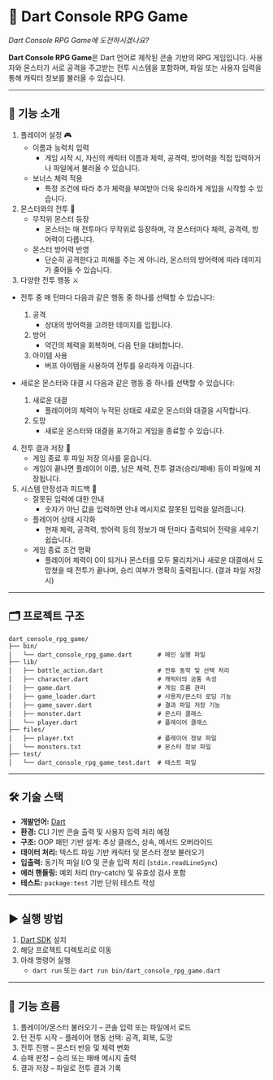 # 🧙 Dart Console RPG Game

*Dart Console RPG Game에 도전하시겠나요?*

**Dart Console RPG Game**은 Dart 언어로 제작된 콘솔 기반의 RPG 게임입니다.
사용자와 몬스터가 서로 공격을 주고받는 전투 시스템을 포함하며, 파일 또는 사용자 입력을 통해 캐릭터 정보를 불러올 수 있습니다.

---

## 🧩 기능 소개
1. 플레이어 설정 🎮
    - 이름과 능력치 입력
	    - 게임 시작 시, 자신의 캐릭터 이름과 체력, 공격력, 방어력을 직접 입력하거나 파일에서 불러올 수 있습니다.
	- 보너스 체력 적용
	    - 특정 조건에 따라 추가 체력을 부여받아 더욱 유리하게 게임을 시작할 수 있습니다.
2. 몬스터와의 전투 🐲
	- 무작위 몬스터 등장
	    - 몬스터는 매 전투마다 무작위로 등장하며, 각 몬스터마다 체력, 공격력, 방어력이 다릅니다.
	- 몬스터 방어력 반영
	    - 단순히 공격한다고 피해를 주는 게 아니라, 몬스터의 방어력에 따라 데미지가 줄어들 수 있습니다.
3. 다양한 전투 행동 ⚔️
- 전투 중 매 턴마다 다음과 같은 행동 중 하나를 선택할 수 있습니다:
	1. 공격
	    - 상대의 방어력을 고려한 데미지를 입힙니다.
	2. 방어
	    - 약간의 체력을 회복하며, 다음 턴을 대비합니다.
	3. 아이템 사용
	    - 버프 아이템을 사용하여 전투를 유리하게 이끕니다.
    
- 새로운 몬스터와 대결 시 다음과 같은 행동 중 하나를 선택할 수 있습니다:
    1. 새로운 대결
        - 플레이어의 체력이 누적된 상태로 새로운 몬스터와 대결을 시작합니다.
    2. 도망
        - 새로운 몬스터와 대결을 포기하고 게임을 종료할 수 있습니다.
4. 전투 결과 저장 📝
	- 게임 종료 후 파일 저장 의사를 묻습니다.
	- 게임이 끝나면 플레이어 이름, 남은 체력, 전투 결과(승리/패배) 등이 파일에 저장됩니다.
5. 시스템 안정성과 피드백 🧪
	- 잘못된 입력에 대한 안내
	    - 숫자가 아닌 값을 입력하면 안내 메시지로 잘못된 입력을 알려줍니다.
	- 플레이어 상태 시각화
	    - 현재 체력, 공격력, 방어력 등의 정보가 매 턴마다 출력되어 전략을 세우기 쉽습니다.
	- 게임 종료 조건 명확
	    - 플레이어 체력이 0이 되거나 몬스터를 모두 물리치거나 새로운 대결에서 도망쳤을 때 전투가 끝나며, 승리 여부가 명확히 출력됩니다. (결과 파일 저장 시)

---

## 🗂️ 프로젝트 구조
```
dart_console_rpg_game/
├── bin/
│   └── dart_console_rpg_game.dart       # 메인 실행 파일
├── lib/
│   ├── battle_action.dart               # 전투 동작 및 선택 처리
│   ├── character.dart                   # 캐릭터의 공통 속성
│   ├── game.dart                        # 게임 흐름 관리
│   ├── game_loader.dart                 # 사용자/몬스터 로딩 기능
│   ├── game_saver.dart                  # 결과 파일 저장 기능
│   ├── monster.dart                     # 몬스터 클래스
│   └── player.dart                      # 플레이어 클래스
├── files/
│   ├── player.txt                       # 플레이어 정보 파일
│   └── monsters.txt                     # 몬스터 정보 파일
├── test/
│   └── dart_console_rpg_game_test.dart  # 테스트 파일
```

---

## 🛠 기술 스택
- **개발언어:** [Dart](https://dart.dev/)
- **환경:** CLI 기반 콘솔 출력 및 사용자 입력 처리 예정
- **구조:** OOP 패턴 기반 설계: 추상 클래스, 상속, 메서드 오버라이드
- **데이터 처리:** 텍스트 파일 기반 캐릭터 및 몬스터 정보 불러오기
- **입출력:** 동기적 파일 I/O 및 콘솔 입력 처리 (`stdin.readLineSync`)
- **에러 핸들링:** 예외 처리 (try-catch) 및 유효성 검사 포함
- **테스트:** `package:test` 기반 단위 테스트 작성

---

## ▶️ 실행 방법

1. [Dart SDK](https://dart.dev/get-dart) 설치
2. 해당 프로젝트 디렉토리로 이동
3. 아래 명령어 실행
    - `dart run` 또는 `dart run bin/dart_console_rpg_game.dart`

---

## 🧭 기능 흐름
1. 플레이어/몬스터 불러오기 – 콘솔 입력 또는 파일에서 로드
2. 턴 전투 시작 – 플레이어 행동 선택: 공격, 회복, 도망
3. 전투 진행 – 몬스터 반응 및 체력 변화
4. 승패 판정 – 승리 또는 패배 메시지 출력
5. 결과 저장 – 파일로 전투 결과 기록